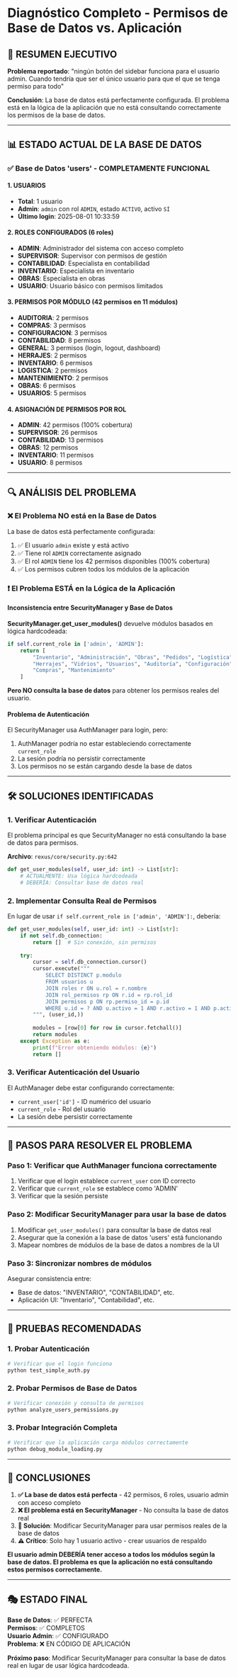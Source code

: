 # Diagnóstico Completo - Permisos de Base de Datos vs. Aplicación

## 🎯 RESUMEN EJECUTIVO

**Problema reportado**: "ningún botón del sidebar funciona para el usuario admin. Cuando tendría que ser el único usuario para que el que se tenga permiso para todo"

**Conclusión**: La base de datos está perfectamente configurada. El problema está en la lógica de la aplicación que no está consultando correctamente los permisos de la base de datos.

---

## 📊 ESTADO ACTUAL DE LA BASE DE DATOS

### ✅ Base de Datos 'users' - COMPLETAMENTE FUNCIONAL

#### 1. USUARIOS
- **Total**: 1 usuario
- **Admin**: `admin` con rol `ADMIN`, estado `ACTIVO`, activo `SÍ`
- **Último login**: 2025-08-01 10:33:59

#### 2. ROLES CONFIGURADOS (6 roles)
- **ADMIN**: Administrador del sistema con acceso completo
- **SUPERVISOR**: Supervisor con permisos de gestión  
- **CONTABILIDAD**: Especialista en contabilidad
- **INVENTARIO**: Especialista en inventario
- **OBRAS**: Especialista en obras
- **USUARIO**: Usuario básico con permisos limitados

#### 3. PERMISOS POR MÓDULO (42 permisos en 11 módulos)
- **AUDITORIA**: 2 permisos
- **COMPRAS**: 3 permisos
- **CONFIGURACION**: 3 permisos
- **CONTABILIDAD**: 8 permisos
- **GENERAL**: 3 permisos (login, logout, dashboard)
- **HERRAJES**: 2 permisos
- **INVENTARIO**: 6 permisos
- **LOGISTICA**: 2 permisos
- **MANTENIMIENTO**: 2 permisos
- **OBRAS**: 6 permisos
- **USUARIOS**: 5 permisos

#### 4. ASIGNACIÓN DE PERMISOS POR ROL
- **ADMIN**: 42 permisos (100% cobertura)
- **SUPERVISOR**: 26 permisos
- **CONTABILIDAD**: 13 permisos
- **OBRAS**: 12 permisos
- **INVENTARIO**: 11 permisos
- **USUARIO**: 8 permisos

---

## 🔍 ANÁLISIS DEL PROBLEMA

### ❌ El Problema NO está en la Base de Datos

La base de datos está perfectamente configurada:
1. ✅ El usuario `admin` existe y está activo
2. ✅ Tiene rol `ADMIN` correctamente asignado
3. ✅ El rol `ADMIN` tiene los 42 permisos disponibles (100% cobertura)
4. ✅ Los permisos cubren todos los módulos de la aplicación

### ❗ El Problema ESTÁ en la Lógica de la Aplicación

#### Inconsistencia entre SecurityManager y Base de Datos

**SecurityManager.get_user_modules()** devuelve módulos basados en lógica hardcodeada:
```python
if self.current_role in ['admin', 'ADMIN']:
    return [
        "Inventario", "Administración", "Obras", "Pedidos", "Logística",
        "Herrajes", "Vidrios", "Usuarios", "Auditoría", "Configuración",
        "Compras", "Mantenimiento"
    ]
```

**Pero NO consulta la base de datos** para obtener los permisos reales del usuario.

#### Problema de Autenticación

El SecurityManager usa AuthManager para login, pero:
1. AuthManager podría no estar estableciendo correctamente `current_role`
2. La sesión podría no persistir correctamente
3. Los permisos no se están cargando desde la base de datos

---

## 🛠️ SOLUCIONES IDENTIFICADAS

### 1. Verificar Autenticación
El problema principal es que SecurityManager no está consultando la base de datos para permisos.

**Archivo**: `rexus/core/security.py:642`
```python
def get_user_modules(self, user_id: int) -> List[str]:
    # ACTUALMENTE: Usa lógica hardcodeada
    # DEBERÍA: Consultar base de datos real
```

### 2. Implementar Consulta Real de Permisos
En lugar de usar `if self.current_role in ['admin', 'ADMIN']:`, debería:

```python
def get_user_modules(self, user_id: int) -> List[str]:
    if not self.db_connection:
        return []  # Sin conexión, sin permisos
    
    try:
        cursor = self.db_connection.cursor()
        cursor.execute("""
            SELECT DISTINCT p.modulo
            FROM usuarios u
            JOIN roles r ON u.rol = r.nombre
            JOIN rol_permisos rp ON r.id = rp.rol_id
            JOIN permisos p ON rp.permiso_id = p.id
            WHERE u.id = ? AND u.activo = 1 AND r.activo = 1 AND p.activo = 1
        """, (user_id,))
        
        modules = [row[0] for row in cursor.fetchall()]
        return modules
    except Exception as e:
        print(f"Error obteniendo módulos: {e}")
        return []
```

### 3. Verificar Autenticación del Usuario
El AuthManager debe estar configurando correctamente:
- `current_user['id']` - ID numérico del usuario 
- `current_role` - Rol del usuario
- La sesión debe persistir correctamente

---

## 🎯 PASOS PARA RESOLVER EL PROBLEMA

### Paso 1: Verificar que AuthManager funciona correctamente
1. Verificar que el login establece `current_user` con ID correcto
2. Verificar que `current_role` se establece como 'ADMIN'
3. Verificar que la sesión persiste

### Paso 2: Modificar SecurityManager para usar la base de datos
1. Modificar `get_user_modules()` para consultar la base de datos real
2. Asegurar que la conexión a la base de datos 'users' está funcionando
3. Mapear nombres de módulos de la base de datos a nombres de la UI

### Paso 3: Sincronizar nombres de módulos
Asegurar consistencia entre:
- Base de datos: "INVENTARIO", "CONTABILIDAD", etc.
- Aplicación UI: "Inventario", "Contabilidad", etc.

---

## 🔧 PRUEBAS RECOMENDADAS

### 1. Probar Autenticación
```python
# Verificar que el login funciona
python test_simple_auth.py
```

### 2. Probar Permisos de Base de Datos
```python
# Verificar conexión y consulta de permisos
python analyze_users_permissions.py
```

### 3. Probar Integración Completa
```python
# Verificar que la aplicación carga módulos correctamente
python debug_module_loading.py
```

---

## 📝 CONCLUSIONES

1. **✅ La base de datos está perfecta** - 42 permisos, 6 roles, usuario admin con acceso completo
2. **❌ El problema está en SecurityManager** - No consulta la base de datos real
3. **🔧 Solución**: Modificar SecurityManager para usar permisos reales de la base de datos
4. **⚠️ Crítico**: Solo hay 1 usuario activo - crear usuarios de respaldo

**El usuario admin DEBERÍA tener acceso a todos los módulos según la base de datos. El problema es que la aplicación no está consultando estos permisos correctamente.**

---

## 🎭 ESTADO FINAL

**Base de Datos**: ✅ PERFECTA  
**Permisos**: ✅ COMPLETOS  
**Usuario Admin**: ✅ CONFIGURADO  
**Problema**: ❌ EN CÓDIGO DE APLICACIÓN  

**Próximo paso**: Modificar SecurityManager para consultar la base de datos real en lugar de usar lógica hardcodeada.